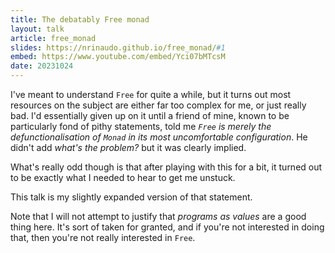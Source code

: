 ```yaml
---
title: The debatably Free monad
layout: talk
article: free_monad
slides: https://nrinaudo.github.io/free_monad/#1
embed: https://www.youtube.com/embed/Yci07bMTcsM
date: 20231024
---
```


I've meant to understand `Free` for quite a while, but it turns out most resources on the subject are either far too complex for me, or just really bad. I'd essentially given up on it until a friend of mine, known to be particularly fond of pithy statements, told me _`Free` is merely the defunctionalisation of `Monad` in its most uncomfortable configuration_. He didn't add _what's the problem?_ but it was clearly implied.

What's really odd though is that after playing with this for a bit, it turned out to be exactly what I needed to hear to get me unstuck.

This talk is my slightly expanded version of that statement.

Note that I will not attempt to justify that _programs as values_ are a good thing here. It's sort of taken for granted, and if you're not interested in doing that, then you're not really interested in `Free`.
